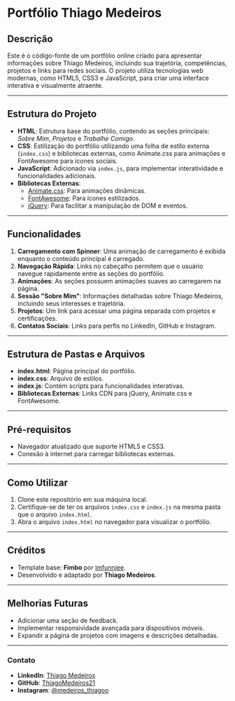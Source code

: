 # Portfólio Thiago Medeiros

## Descrição

Este é o código-fonte de um portfólio online criado para apresentar informações sobre Thiago Medeiros, incluindo sua trajetória, competências, projetos e links para redes sociais. O projeto utiliza tecnologias web modernas, como HTML5, CSS3 e JavaScript, para criar uma interface interativa e visualmente atraente.

---

## Estrutura do Projeto

- **HTML**: Estrutura base do portfólio, contendo as seções principais: *Sobre Mim*, *Projetos* e *Trabalhe Comigo*.
- **CSS**: Estilização do portfólio utilizando uma folha de estilo externa (`index.css`) e bibliotecas externas, como Animate.css para animações e FontAwesome para ícones sociais.
- **JavaScript**: Adicionado via `index.js`, para implementar interatividade e funcionalidades adicionais.
- **Bibliotecas Externas**:
  - [Animate.css](https://animate.style/): Para animações dinâmicas.
  - [FontAwesome](https://fontawesome.com/): Para ícones estilizados.
  - [jQuery](https://jquery.com/): Para facilitar a manipulação de DOM e eventos.

---

## Funcionalidades

1. **Carregamento com Spinner**: Uma animação de carregamento é exibida enquanto o conteúdo principal é carregado.
2. **Navegação Rápida**: Links no cabeçalho permitem que o usuário navegue rapidamente entre as seções do portfólio.
3. **Animações**: As seções possuem animações suaves ao carregarem na página.
4. **Sessão "Sobre Mim"**: Informações detalhadas sobre Thiago Medeiros, incluindo seus interesses e trajetória.
5. **Projetos**: Um link para acessar uma página separada com projetos e certificações.
6. **Contatos Sociais**: Links para perfis no LinkedIn, GitHub e Instagram.

---

## Estrutura de Pastas e Arquivos

- **index.html**: Página principal do portfólio.
- **index.css**: Arquivo de estilos.
- **index.js**: Contém scripts para funcionalidades interativas.
- **Bibliotecas Externas**: Links CDN para jQuery, Animate.css e FontAwesome.

---

## Pré-requisitos

- Navegador atualizado que suporte HTML5 e CSS3.
- Conexão à internet para carregar bibliotecas externas.

---

## Como Utilizar

1. Clone este repositório em sua máquina local.
2. Certifique-se de ter os arquivos `index.css` e `index.js` na mesma pasta que o arquivo `index.html`.
3. Abra o arquivo `index.html` no navegador para visualizar o portfólio.

---

## Créditos

- Template base: **Fimbo** por [imfunniee](https://github.com/imfunniee/fimbo).
- Desenvolvido e adaptado por **Thiago Medeiros**.

---

## Melhorias Futuras

- Adicionar uma seção de feedback.
- Implementar responsividade avançada para dispositivos móveis.
- Expandir a página de projetos com imagens e descrições detalhadas.

---

### Contato

- **LinkedIn**: [Thiago Medeiros](https://www.linkedin.com/in/medeirosthiagoo/)
- **GitHub**: [ThiagoMedeiros21](https://github.com/ThiagoMedeiros21)
- **Instagram**: [@medeiros_thiagoo](https://instagram.com/medeiros_thiagoo)
